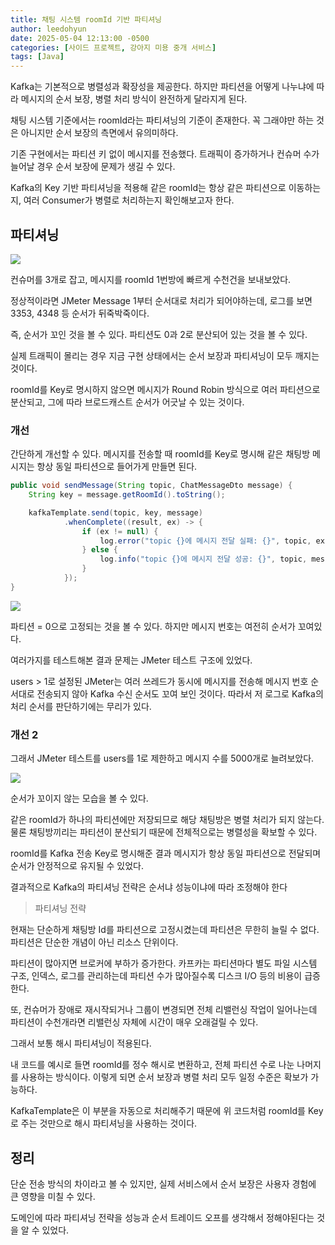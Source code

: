```yaml
---
title: 채팅 시스템 roomId 기반 파티셔닝
author: leedohyun
date: 2025-05-04 12:13:00 -0500
categories: [사이드 프로젝트, 강아지 미용 중개 서비스]
tags: [Java]
---
```


Kafka는 기본적으로 병렬성과 확장성을 제공한다. 하지만 파티션을 어떻게 나누냐에 따라 메시지의 순서 보장, 병렬 처리 방식이 완전하게 달라지게 된다.

채팅 시스템 기준에서는 roomId라는 파티셔닝의 기준이 존재한다. 꼭 그래야만 하는 것은 아니지만 순서 보장의 측면에서 유의미하다.

기존 구현에서는 파티션 키 없이 메시지를 전송했다. 트래픽이 증가하거나 컨슈머 수가 늘어날 경우 순서 보장에 문제가 생길 수 있다.

Kafka의 Key 기반 파티셔닝을 적용해 같은 roomId는 항상 같은 파티션으로 이동하는지, 여러 Consumer가 병렬로 처리하는지 확인해보고자 한다.

## 파티셔닝

![](https://blog.kakaocdn.net/dn/WMIj9/btsNRJKly9t/20AqCC0gNEXry9U7gShtYk/img.png)

컨슈머를 3개로 잡고, 메시지를 roomId 1번방에 빠르게 수천건을 보내보았다.

정상적이라면 JMeter Message 1부터 순서대로 처리가 되어야하는데, 로그를 보면 3353, 4348 등 순서가 뒤죽박죽이다.

즉, 순서가 꼬인 것을 볼 수 있다. 파티션도 0과 2로 분산되어 있는 것을 볼 수 있다.

실제 트래픽이 몰리는 경우 지금 구현 상태에서는 순서 보장과 파티셔닝이 모두 깨지는 것이다.

roomId를 Key로 명시하지 않으면 메시지가 Round Robin 방식으로 여러 파티션으로 분산되고, 그에 따라 브로드캐스트 순서가 어긋날 수 있는 것이다.

### 개선

간단하게 개선할 수 있다. 메시지를 전송할 때 roomId를 Key로 명시해 같은 채팅방 메시지는 항상 동일 파티션으로 들어가게 만들면 된다.

```java
public void sendMessage(String topic, ChatMessageDto message) {
    String key = message.getRoomId().toString();

    kafkaTemplate.send(topic, key, message)
            .whenComplete((result, ex) -> {
                if (ex != null) {
                    log.error("topic {}에 메시지 전달 실패: {}", topic, ex.getMessage(), ex);
                } else {
                    log.info("topic {}에 메시지 전달 성공: {}", topic, message);
                }
            });
}
```

![](https://blog.kakaocdn.net/dn/2Y2Xq/btsNRISbkuH/VXpXkOEks9tajOfkSFJR7k/img.png)

파티션 = 0으로 고정되는 것을 볼 수 있다. 하지만 메시지 번호는 여전히 순서가 꼬여있다.

여러가지를 테스트해본 결과 문제는 JMeter 테스트 구조에 있었다.

users > 1로 설정된 JMeter는 여러 쓰레드가 동시에 메시지를 전송해 메시지 번호 순서대로 전송되지 않아 Kafka 수신 순서도 꼬여 보인 것이다. 따라서 저 로그로 Kafka의 처리 순서를 판단하기에는 무리가 있다.

### 개선 2

그래서 JMeter 테스트를 users를 1로 제한하고 메시지 수를 5000개로 늘려보았다.

![](https://blog.kakaocdn.net/dn/pgKpV/btsOkOkvzkl/fcWkvOTv6AGzxjPZlpRwi0/img.png)

순서가 꼬이지 않는 모습을 볼 수 있다.

같은 roomId가 하나의 파티션에만 저장되므로 해당 채팅방은 병렬 처리가 되지 않는다. 물론 채팅방끼리는 파티션이 분산되기 때문에 전체적으로는 병렬성을 확보할 수 있다.

roomId를 Kafka 전송 Key로 명시해준 결과 메시지가 항상 동일 파티션으로 
전달되며 순서가 안정적으로 유지될 수 있었다.

결과적으로 Kafka의 파티셔닝 전략은 순서냐 성능이냐에 따라 조정해야 한다

> 파티셔닝 전략

현재는 단순하게 채팅방 Id를 파티션으로 고정시켰는데 파티션은 무한히 늘릴 수 없다. 파티션은 단순한 개념이 아닌 리소스 단위이다.

파티션이 많아지면 브로커에 부하가 증가한다. 카프카는 파티션마다 별도 파일 시스템 구조, 인덱스, 로그를 관리하는데 파티션 수가 많아질수록 디스크 I/O 등의 비용이 급증한다.

또, 컨슈머가 장애로 재시작되거나 그룹이 변경되면 전체 리밸런싱 작업이 일어나는데 파티션이 수천개라면 리밸런싱 자체에 시간이 매우 오래걸릴 수 있다.

그래서 보통 해시 파티셔닝이 적용된다.

내 코드를 예시로 들면 roomId를 정수 해시로 변환하고, 전체 파티션 수로 나눈 나머지를 사용하는 방식이다. 이렇게 되면 순서 보장과 병렬 처리 모두 일정 수준은 확보가 가능하다.

KafkaTemplate은 이 부분을 자동으로 처리해주기 때문에 위 코드처럼 roomId를 Key로 주는 것만으로 해시 파티셔닝을 사용하는 것이다.

## 정리

단순 전송 방식의 차이라고 볼 수 있지만, 실제 서비스에서 순서 보장은 사용자 경험에 큰 영향을 미칠 수 있다.

도메인에 따라 파티셔닝 전략을 성능과 순서 트레이드 오프를 생각해서 정해야된다는 것을 알 수 있었다.